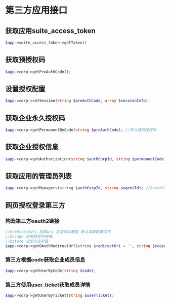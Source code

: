 # 第三方应用接口

## 获取应用suite_access_token

```php
$app->suite_access_token->getToken()
```

## 获取预授权码

```php
$app->corp->getPreAuthCode();
```

## 设置授权配置

```php
$app->corp->setSession(string $preAuthCode, array $sessionInfo);
```

## 获取企业永久授权码

```php
$app->corp->getPermanentByCode(string $preAuthCode); //传入临时授权码
```

## 获取企业授权信息

```php
$app->corp->getAuthorization(string $authCorpId, string $permanentCode); //$authCorpId 授权的企业corp_id $permanentCode 授权的永久授权码
```

## 获取应用的管理员列表

```php
$app->corp->getManagers(string $authCorpId, string $agentId); //$authCorpId 授权的企业corp_id  $agentId 授权方安装的应用agentid
```

##  网页授权登录第三方

### 构造第三方oauth2链接

```php
//$redirectUri 回调uri 这里可以覆盖 默认读取配置文件
//$scope 应用授权作用域。
//$state 自定义安全值
$app->corp->getOAuthRedirectUrl(string $redirectUri = '', string $scope = 'snsapi_userinfo', string $state = null); 
```

### 第三方根据code获取企业成员信息

```php
$app->corp->getUserByCode(string $code); 
```

### 第三方使用user_ticket获取成员详情

```php
$app->corp->getUserByTicket(string $userTicket); 
```
